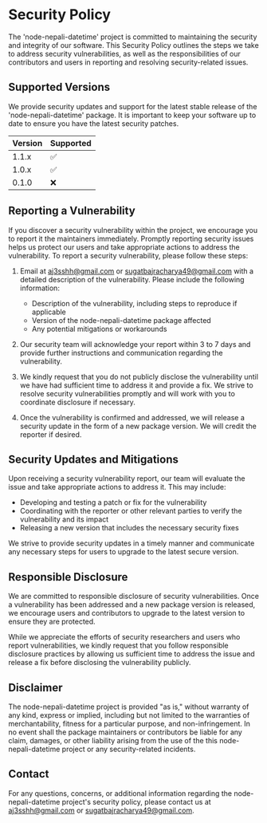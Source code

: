 # Security Policy

The 'node-nepali-datetime' project is committed to maintaining the security and integrity of our software. This Security Policy outlines the steps we take to address security vulnerabilities, as well as the responsibilities of our contributors and users in reporting and resolving security-related issues.

## Supported Versions

We provide security updates and support for the latest stable release of the 'node-nepali-datetime' package. It is important to keep your software up to date to ensure you have the latest security patches.

| Version | Supported          |
| ------- | ------------------ |
| 1.1.x   | :white_check_mark: |
| 1.0.x   | :white_check_mark: |
| 0.1.0   | :x:                |

## Reporting a Vulnerability

If you discover a security vulnerability within the project, we encourage you to report it the maintainers immediately. Promptly reporting security issues helps us protect our users and take appropriate actions to address the vulnerability. To report a security vulnerability, please follow these steps:

1. Email at aj3sshh@gmail.com or sugatbajracharya49@gmail.com with a detailed description of the vulnerability. Please include the following information:

    - Description of the vulnerability, including steps to reproduce if applicable
    - Version of the node-nepali-datetime package affected
    - Any potential mitigations or workarounds

2. Our security team will acknowledge your report within 3 to 7 days and provide further instructions and communication regarding the vulnerability.

3. We kindly request that you do not publicly disclose the vulnerability until we have had sufficient time to address it and provide a fix. We strive to resolve security vulnerabilities promptly and will work with you to coordinate disclosure if necessary.

4. Once the vulnerability is confirmed and addressed, we will release a security update in the form of a new package version. We will credit the reporter if desired.

## Security Updates and Mitigations

Upon receiving a security vulnerability report, our team will evaluate the issue and take appropriate actions to address it. This may include:

-   Developing and testing a patch or fix for the vulnerability
-   Coordinating with the reporter or other relevant parties to verify the vulnerability and its impact
-   Releasing a new version that includes the necessary security fixes

We strive to provide security updates in a timely manner and communicate any necessary steps for users to upgrade to the latest secure version.

## Responsible Disclosure

We are committed to responsible disclosure of security vulnerabilities. Once a vulnerability has been addressed and a new package version is released, we encourage users and contributors to upgrade to the latest version to ensure they are protected.

While we appreciate the efforts of security researchers and users who report vulnerabilities, we kindly request that you follow responsible disclosure practices by allowing us sufficient time to address the issue and release a fix before disclosing the vulnerability publicly.

## Disclaimer

The node-nepali-datetime project is provided "as is," without warranty of any kind, express or implied, including but not limited to the warranties of merchantability, fitness for a particular purpose, and non-infringement. In no event shall the package maintainers or contributors be liable for any claim, damages, or other liability arising from the use of the this node-nepali-datetime project or any security-related incidents.

## Contact

For any questions, concerns, or additional information regarding the node-nepali-datetime project's security policy, please contact us at aj3sshh@gmail.com or sugatbajracharya49@gmail.com.
